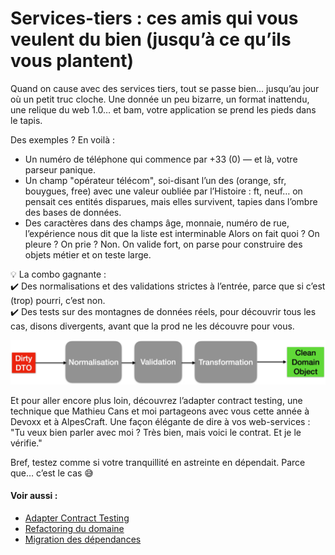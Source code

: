 # Services-tiers : ces amis qui vous veulent du bien (jusqu’à ce qu’ils vous plantent)
Quand on cause avec des services tiers, tout se passe bien... jusqu’au jour où un petit truc cloche. Une donnée un peu bizarre, un format inattendu, une relique du web 1.0… et bam, votre application se prend les pieds dans le tapis.

Des exemples ? En voilà :
* Un numéro de téléphone qui commence par +33 (0) — et là, votre parseur panique.
* Un champ "opérateur télécom", soi-disant l’un des (orange, sfr, bouygues, free)  avec une valeur oubliée par l’Histoire : ft, neuf… on pensait ces entités disparues, mais elles survivent, tapies dans l’ombre des bases de données.
* Des caractères dans des champs âge, monnaie, numéro de rue, l’expérience nous dit que la liste est interminable
Alors on fait quoi ? On pleure ? On prie ? Non. On valide fort, on parse pour construire des objets métier et on teste large.

💡 La combo gagnante :
<br> ✔️ Des normalisations et des validations strictes à l’entrée, parce que si c’est (trop) pourri, c’est non.
<br> ✔️ Des tests sur des montagnes de données réels, pour découvrir tous les cas, disons divergents, avant que la prod ne les découvre pour vous.

![Cleaning the data with an anti-corruption layer](dirty-dto-to-clean-domain-object.png)

Et pour aller encore plus loin, découvrez l’adapter contract testing, une technique que Mathieu Cans et moi partageons avec vous cette année à Devoxx et à AlpesCraft. Une façon élégante de dire à vos web-services : "Tu veux bien parler avec moi ? Très bien, mais voici le contrat. Et je le vérifie."

Bref, testez comme si votre tranquillité en astreinte en dépendait. Parce que… c’est le cas 😅

####  Voir aussi :
- [Adapter Contract Testing](README.md)
- [Refactoring du domaine](avantage-refactoring-du-domaine.md)
- [Migration des dépendances](avantage-migration-des-partenaires.md)